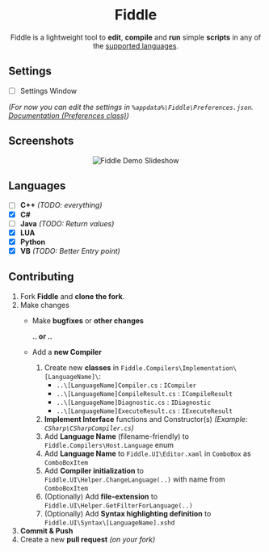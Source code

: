 <p align="center">
	<h1 align="center">
		Fiddle
	</h1>
	<p align="center">
		Fiddle is a lightweight tool to <strong>edit</strong>, <strong>compile</strong> and <strong>run</strong> simple <strong>scripts</strong> in any of the <a href="#languages">supported languages</a>.
	</p>
</p>

## Settings
- [ ] Settings Window

_(For now you can edit the settings in `%appdata%\Fiddle\Preferences.json`. [Documentation (Preferences class)](https://github.com/mrousavy/Fiddle/blob/master/Fiddle.UI/Preferences.cs))_

## Screenshots
<p align="center">
	<img src="https://github.com/mrousavy/Fiddle/raw/master/Images/Fiddle_slideshow.gif" alt="Fiddle Demo Slideshow"/>
</p>

## Languages
- [ ] **C++** 	_(TODO: everything)_
- [x] **C#**
- [ ] **Java** 	_(TODO: Return values)_
- [x] **LUA**
- [x] **Python**
- [x] **VB** 	_(TODO: Better Entry point)_

## Contributing
1. Fork **Fiddle** and **clone the fork**.
2. Make changes
	* Make **bugfixes** or **other changes**
	
	   **.. or ..**
	* Add a **new Compiler**
		1. Create new **classes** in `Fiddle.Compilers\Implementation\[LanguageName]\`:
			* `..\[LanguageName]Compiler.cs` : `ICompiler`
			* `..\[LanguageName]CompileResult.cs` : `ICompileResult`
			* `..\[LanguageName]Diagnostic.cs` : `IDiagnostic`
			* `..\[LanguageName]ExecuteResult.cs` : `IExecuteResult`
		2. **Implement Interface** functions and Constructor(s) _(Example: `CSharp\CSharpCompiler.cs`)_
		3. Add **Language Name** (filename-friendly) to `Fiddle.Compilers\Host.Language` enum
		4. Add **Language Name** to `Fiddle.UI\Editor.xaml` in `ComboBox` as `ComboBoxItem`
		5. Add **Compiler initialization** to `Fiddle.UI\Helper.ChangeLanguage(..)` with name from `ComboBoxItem`
		6. (Optionally) Add **file-extension** to `Fiddle.UI\Helper.GetFilterForLanguage(..)`
		7. (Optionally) Add **Syntax highlighting definition** to `Fiddle.UI\Syntax\[LanguageName].xshd`		
3. **Commit & Push**
4. Create a new **pull request** _(on your fork)_
